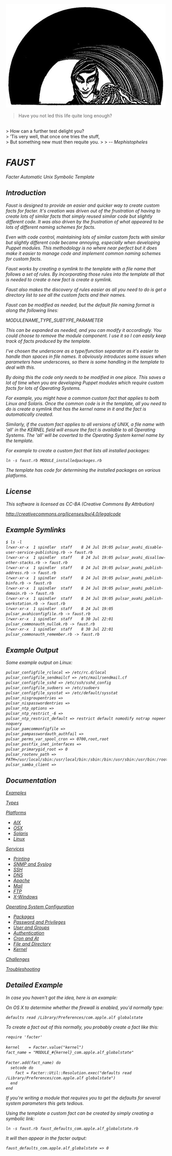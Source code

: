 ![alt tag](https://raw.githubusercontent.com/lateralblast/faust/master/faust.jpg)

> Have you not led this life quite long enough?
<br>
> How can a further test delight you?
<br>
> ’Tis very well, that once one tries the stuff,
<br>
> But something new must then requite you.
>
> -- <cite>Mephistopheles<cite>

FAUST
=====

Facter Automatic Unix Symbolic Template

Introduction
------------

Faust is designed to provide an easier and quicker way to create custom
facts for facter. It's creation was driven out of the frustration of having
to create lots of similar facts that simply reused similar code but slightly
different code. It was also driven by the frustration of what appeared to be
lots of different naming schemes for facts.

Even with code control, maintaining lots of similar custom facts with similar
but slightly different code became annoying, especially when developing Puppet
modules. This methodology is no where near perfect but it does make it easier
to manage code and implement common naming schemes for custom facts.

Faust works by creating a symlink to the template with a file name that
follows a set of rules.  By incorporating those rules into the template all
that is needed to create a new fact is create a symlink.

Faust also makes the discovery of rules easier as all you need to do is get
a directory list to see all the custom facts and their names.

Faust can be modified as needed, but the default file naming format is along
the following lines:

MODULENAME_TYPE_SUBTYPE_PARAMETER

This can be expanded as needed, and you can modify it accordingly. You could
choose to remove the module component. I use it so I can easily keep track
of facts produced by the template.

I've chosen the underscore as a type/function separator as it's easier to
handle than spaces in file names. It obviously introduces some issues when
parameters have underscores, so there is some handling in the template to
deal with this.

By doing this the code only needs to be modified in one place. This saves a
lot of time when you are developing Puppet modules which require custom facts
for lots of Operating Systems.

For example, you might have a common custom fact that applies to both Linux
and Solaris. Once the common code is in the template, all you need to do is
create a symlink that has the kernel name in it and the fact is automatically
created.

Similarly, if the custom fact applies to all versions of UNIX, a file name
with 'all' in the KERNEL field will ensure the fact is available to all
Operating Systems. The 'all' will be coverted to the Operating System kernel
name by the template.

For example to create a custom fact that lists all installed packages:

```
ln -s faust.rb MODULE_installedpackages.rb
```

The template has code for determining the installed packages on various
platforms.

License
-------

This software is licensed as CC-BA (Creative Commons By Attrbution)

http://creativecommons.org/licenses/by/4.0/legalcode

Example Symlinks
----------------

```
$ ls -l
lrwxr-xr-x  1 spindler  staff    8 24 Jul 19:05 pulsar_avahi_disable-user-service-publishing.rb -> faust.rb
lrwxr-xr-x  1 spindler  staff    8 24 Jul 19:05 pulsar_avahi_disallow-other-stacks.rb -> faust.rb
lrwxr-xr-x  1 spindler  staff    8 24 Jul 19:05 pulsar_avahi_publish-address.rb -> faust.rb
lrwxr-xr-x  1 spindler  staff    8 24 Jul 19:05 pulsar_avahi_publish-binfo.rb -> faust.rb
lrwxr-xr-x  1 spindler  staff    8 24 Jul 19:05 pulsar_avahi_publish-domain.rb -> faust.rb
lrwxr-xr-x  1 spindler  staff    8 24 Jul 19:05 pulsar_avahi_publish-workstation.rb -> faust.rb
lrwxr-xr-x  1 spindler  staff    8 24 Jul 19:05 pulsar_avahiconfigfile.rb -> faust.rb
lrwxr-xr-x  1 spindler  staff    8 30 Jul 22:01 pulsar_commonauth_nullok.rb -> faust.rb
lrwxr-xr-x  1 spindler  staff    8 30 Jul 22:01 pulsar_commonauth_remember.rb -> faust.rb
```

Example Output
--------------

Some example output on Linux:

```
pulsar_configfile_rclocal => /etc/rc.d/local
pulsar_configfile_sendmailcf => /etc/mail/sendmail.cf
pulsar_configfile_sshd => /etc/ssh/sshd_config
pulsar_configfile_sudoers => /etc/sudoers
pulsar_configfile_sysstat => /etc/default/sysstat
pulsar_nisgroupentries =>
pulsar_nispasswordentries =>
pulsar_ntp_options =>
pulsar_ntp_restrict_-6 =>
pulsar_ntp_restrict_default => restrict default nomodify notrap nopeer noquery
pulsar_pamcommonfigfile =>
pulsar_pampasswordauth_authfail =>
pulsar_perms_var_spool_cron => 0700,root,root
pulsar_postfix_inet_interfaces =>
pulsar_primarygid_root => 0
pulsar_rootenv_path => PATH=/usr/local/sbin:/usr/local/bin:/sbin:/bin:/usr/sbin:/usr/bin:/root/bin
pulsar_samba_client =>
```

Documentation
-------------

[Examples](https://github.com/lateralblast/faust/wiki/2.-Examples)

[Types](https://github.com/lateralblast/faust/wiki/3.-Types)

[Platforms](https://github.com/lateralblast/faust/wiki/3.1.-Platforms)

- [AIX](https://github.com/lateralblast/faust/wiki/3.1.1.-AIX)
- [OSX](https://github.com/lateralblast/faust/wiki/3.1.2.-OSX)
- [Solaris](https://github.com/lateralblast/faust/wiki/3.1.3.-Solaris)
- [Linux](https://github.com/lateralblast/faust/wiki/3.1.4.-Linux)

[Services](https://github.com/lateralblast/faust/wiki/3.2.-Services)

- [Printing](https://github.com/lateralblast/faust/wiki/3.2.1.-Printing)
- [SNMP and Syslog](https://github.com/lateralblast/faust/wiki/3.2.2.-SNMP-And-Syslog)
- [SSH](https://github.com/lateralblast/faust/wiki/3.2.3.-SSH)
- [DNS](https://github.com/lateralblast/faust/wiki/3.2.4.-DNS)
- [Apache](https://github.com/lateralblast/faust/wiki/3.2.5.-Apache)
- [Mail](https://github.com/lateralblast/faust/wiki/3.2.6.-Mail)
- [FTP](https://github.com/lateralblast/faust/wiki/3.2.7.-FTP)
- [X-Windows](https://github.com/lateralblast/faust/wiki/3.2.8.-X-Windows)

[Operating System Configuration](https://github.com/lateralblast/faust/wiki/3.3.-Operating-System-Configuration)

- [Packages](https://github.com/lateralblast/faust/wiki/3.3.1.-Packages)
- [Password and Privileges](https://github.com/lateralblast/faust/wiki/3.3.2.-Password-And-Privileges)
- [User and Groups](https://github.com/lateralblast/faust/wiki/3.3.3.-User-And-Group)
- [Authentication](https://github.com/lateralblast/faust/wiki/3.3.4.-Authentication)
- [Cron and At](https://github.com/lateralblast/faust/wiki/3.3.5.-Cron-And-At)
- [File and Directory](https://github.com/lateralblast/faust/wiki/3.3.6.-File-And-Directory)
- [Kernel](https://github.com/lateralblast/faust/wiki/3.3.7.-Kernel)

[Challenges](https://github.com/lateralblast/faust/wiki/4.-Challenges)

[Troubleshooting](https://github.com/lateralblast/faust/wiki/5.-Troubleshooting)

Detailed Example
----------------

In case you haven't got the idea, here is an example:

On OS X to determine whether the firewall is enabled, you'd normally type:

```
defaults read /Library/Preferences/com.apple.alf globalstate
```

To create a fact out of this normally, you probably create a fact like this:

```
require 'facter'

kernel    = Facter.value("kernel")
fact_name = "MODULE_#{kernel}_com.apple.alf_globalstate"

Facter.add(fact_name) do
  setcode do
    fact = Facter::Util::Resolution.exec("defaults read /Library/Preferences/com.apple.alf globalstate")
  end
end
```

If you're writing a module that requires you to get the defaults for several
system parameters this gets tedious.

Using the template a custom fact can be created by simply creating a symbolic link:

```
ln -s faust.rb faust_defaults_com.apple.alf_globalstate.rb
```

It will then appear in the facter output:

```
faust_defaults_com.apple.alf_globalstate => 0
```
